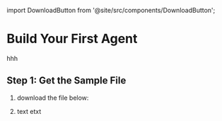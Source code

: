 import DownloadButton from '@site/src/components/DownloadButton';


# Build Your First Agent

hhh

## Step 1: Get the Sample File

1. download the file below:

<dd>

<DownloadButton
  fileName="agent-config.json"
  fileUrl="/files/agent-config.json"
  description="Download the agent configuration file (used for step 2 setup)"
/>

</dd>

2. text etxt 